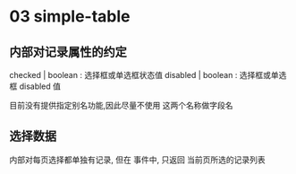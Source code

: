# 03 simple-table

## 内部对记录属性的约定

checked | boolean : 选择框或单选框状态值
disabled | boolean : 选择框或单选框 disabled 值

目前没有提供指定别名功能,因此尽量不使用 这两个名称做字段名

## 选择数据

内部对每页选择都单独有记录, 但在 事件中, 只返回 当前页所选的记录列表

